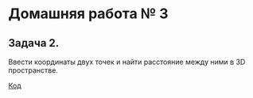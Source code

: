 # Домашняя работа № 3


## Задача 2.

Ввести координаты двух точек и найти расстояние между ними в 3D пространстве.

[Код](Ex2_dlinaAB_3D\Program.cs)
